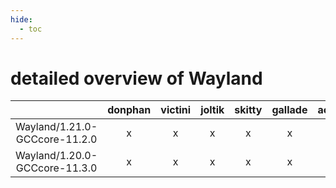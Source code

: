 ```yaml
---
hide:
  - toc
---
```


detailed overview of Wayland
============================

| |donphan|victini|joltik|skitty|gallade|accelgor|swalot|doduo|
| :---: | :---: | :---: | :---: | :---: | :---: | :---: | :---: | :---: |
|Wayland/1.21.0-GCCcore-11.2.0|x|x|x|x|x|x|x|x|
|Wayland/1.20.0-GCCcore-11.3.0|x|x|x|x|x|x|x|x|
